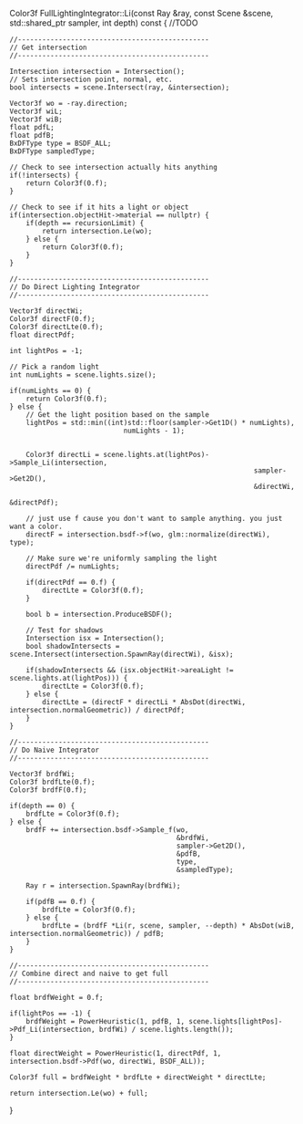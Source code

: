 Color3f FullLightingIntegrator::Li(const Ray &ray, const Scene &scene, std::shared_ptr<Sampler> sampler, int depth) const
{
    //TODO

    //-----------------------------------------------
    // Get intersection
    //-----------------------------------------------

    Intersection intersection = Intersection();
    // Sets intersection point, normal, etc.
    bool intersects = scene.Intersect(ray, &intersection);

    Vector3f wo = -ray.direction;
    Vector3f wiL;
    Vector3f wiB;
    float pdfL;
    float pdfB;
    BxDFType type = BSDF_ALL;
    BxDFType sampledType;

    // Check to see intersection actually hits anything
    if(!intersects) {
        return Color3f(0.f);
    }

    // Check to see if it hits a light or object
    if(intersection.objectHit->material == nullptr) {
        if(depth == recursionLimit) {
            return intersection.Le(wo);
        } else {
            return Color3f(0.f);
        }
    }

    //-----------------------------------------------
    // Do Direct Lighting Integrator
    //-----------------------------------------------

    Vector3f directWi;
    Color3f directF(0.f);
    Color3f directLte(0.f);
    float directPdf;

    int lightPos = -1;

    // Pick a random light
    int numLights = scene.lights.size();

    if(numLights == 0) {
        return Color3f(0.f);
    } else {
        // Get the light position based on the sample
        lightPos = std::min((int)std::floor(sampler->Get1D() * numLights),
                                numLights - 1);


        Color3f directLi = scene.lights.at(lightPos)->Sample_Li(intersection,
                                                                sampler->Get2D(),
                                                                &directWi,
                                                                &directPdf);

        // just use f cause you don't want to sample anything. you just want a color.
        directF = intersection.bsdf->f(wo, glm::normalize(directWi), type);

        // Make sure we're uniformly sampling the light
        directPdf /= numLights;

        if(directPdf == 0.f) {
            directLte = Color3f(0.f);
        }

        bool b = intersection.ProduceBSDF();

        // Test for shadows
        Intersection isx = Intersection();
        bool shadowIntersects = scene.Intersect(intersection.SpawnRay(directWi), &isx);

        if(shadowIntersects && (isx.objectHit->areaLight != scene.lights.at(lightPos))) {
            directLte = Color3f(0.f);
        } else {
            directLte = (directF * directLi * AbsDot(directWi, intersection.normalGeometric)) / directPdf;
        }
    }

    //-----------------------------------------------
    // Do Naive Integrator
    //-----------------------------------------------

    Vector3f brdfWi;
    Color3f brdfLte(0.f);
    Color3f brdfF(0.f);

    if(depth == 0) {
        brdfLte = Color3f(0.f);
    } else {
        brdfF += intersection.bsdf->Sample_f(wo,
                                             &brdfWi,
                                             sampler->Get2D(),
                                             &pdfB,
                                             type,
                                             &sampledType);

        Ray r = intersection.SpawnRay(brdfWi);

        if(pdfB == 0.f) {
            brdfLte = Color3f(0.f);
        } else {
            brdfLte = (brdfF *Li(r, scene, sampler, --depth) * AbsDot(wiB, intersection.normalGeometric)) / pdfB;
        }
    }

    //-----------------------------------------------
    // Combine direct and naive to get full
    //-----------------------------------------------

    float brdfWeight = 0.f;

    if(lightPos == -1) {
        brdfWeight = PowerHeuristic(1, pdfB, 1, scene.lights[lightPos]->Pdf_Li(intersection, brdfWi) / scene.lights.length());
    }

    float directWeight = PowerHeuristic(1, directPdf, 1, intersection.bsdf->Pdf(wo, directWi, BSDF_ALL));

    Color3f full = brdfWeight * brdfLte + directWeight * directLte;

    return intersection.Le(wo) + full;
}